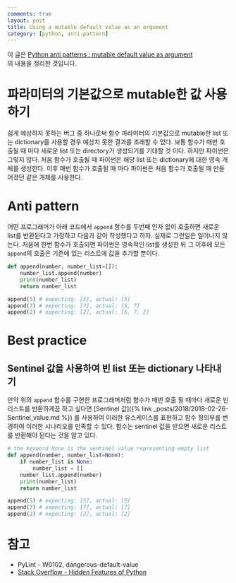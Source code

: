 ```yaml
---
comments: true
layout: post
title: Using a mutable default value as an argument
category: [python, anti-pattern]
---
```


이 글은 [Python anti patterns : mutable default value as argument](https://docs.quantifiedcode.com/python-anti-patterns/correctness/mutable_default_value_as_argument.html)  
의 내용을 정리한 것입니다.

# 파라미터의 기본값으로 mutable한 값 사용하기

쉽게 예상하지 못하는 버그 중 하나로써 함수 파라미터의 기본값으로 mutable한 list 또는 dictionary를 사용할 경우 예상치 못한 결과를 초래할 수 있다. 보통 함수가 매번 호출될 때 마다 새로운 list 또는 directory가 생성되기를 기대할 것 이다. 하지만 파이썬은 그렇지 않다. 처음 함수가 호출될 때 파이썬은 해당 list 또는 dictionary에 대한 영속 개체를 생성한다. 이후 매번 함수가 호출될 때 마다 파이썬은 처음 함수가 호출될 때 만들어졌던 같은 개체를 사용한다.

# Anti pattern

어떤 프로그래머가 아래 코드에서 `append` 함수를 두번째 인자 없이 호출하면 새로운 list를 반환된다고 가정하고 다음과 같이 작성했다고 하자. 실제로 그런일은 일어나지 않는다. 처음에 한번 함수가 호출되면 파이썬은 영속적인 list를 생성한 뒤 그 이후에 모든 `append`의 호출은 기존에 있는 리스트에 값을 추가할 뿐이다.

```python
def append(number, number_list=[]):
    number_list.append(number)
    print(number_list)
    return number_list

append(5) # expecting: [5], actual: [5]
append(7) # expecting: [7], actual: [5, 7]
append(2) # expecting: [2], actual: [5, 7, 2]
```

# Best practice

## Sentinel 값을 사용하여 빈 list 또는 dictionary 나타내기

만약 위의 `append` 함수를 구현한 프로그래머처럼 함수가 매번 호출 될 때마다 새로운 빈 리스트를 반환하게끔 하고 싶다면 [Sentinel 값]({% link _posts/2018/2018-02-26-Sentinel_value.md %})
를 사용하여 이러한 유스케이스를 표현하고 함수 정의부를 변경하여 이러한 시나리오를 만족할 수 있다. 함수는 sentinel 값을 받으면 새로운 리스트를 반환해야 된다는 것을 알고 있다.

```python
# the keyword None is the sentinel value representing empty list
def append(number, number_list=None):
    if number_list is None:
        number_list = []
    number_list.append(number)
    print(number_list)
    return number_list

append(5) # expecting: [5], actual: [5]
append(7) # expecting: [7], actual: [7]
append(2) # expecting: [2], actual: [2]
```

# 참고
- PyLint - W0102, dangerous-default-value
- [Stack Overflow - Hidden Features of Python](http://stackoverflow.com/questions/101268/hidden-features-of-python#113198)
